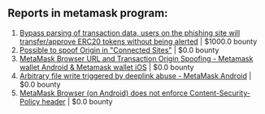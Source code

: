 ## Reports in metamask program:
1. [Bypass parsing of transaction data, users on the phishing site will transfer/approve  ERC20 tokens without being alerted](https://hackerone.com/reports/1651429) | $1000.0 bounty
2. [Possible to spoof Origin in "Connected Sites"](https://hackerone.com/reports/1710564) | $0.0 bounty
3. [MetaMask Browser URL and Transaction Origin Spoofing - Metamask wallet Android & Metamask wallet iOS](https://hackerone.com/reports/1751333) | $0.0 bounty
4. [Arbitrary file write triggered by deeplink abuse - MetaMask Android](https://hackerone.com/reports/1768166) | $0.0 bounty
5. [MetaMask Browser (on Android) does not enforce Content-Security-Policy header](https://hackerone.com/reports/1941767) | $0.0 bounty